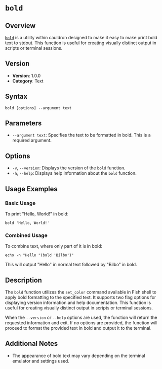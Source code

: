# `bold`

## Overview

[`bold`](../../text/bold.fish) is a utility within cauldron designed to make it easy to make print bold text to stdout. This function is useful for creating visually distinct output in scripts or terminal sessions.

## Version

- **Version**: 1.0.0
- **Category**: Text

## Syntax

```shell
bold [options] --argument text
```

## Parameters

- `--argument text`: Specifies the text to be formatted in bold. This is a required argument.

## Options

- `-v`, `--version`: Displays the version of the `bold` function.
- `-h`, `--help`: Displays help information about the `bold` function.

## Usage Examples

### Basic Usage

To print "Hello, World!" in bold:

```shell
bold 'Hello, World!'
```

### Combined Usage

To combine text, where only part of it is in bold:

```shell
echo -n "Hello "(bold 'Bilbo')"
```

This will output "Hello" in normal text followed by "Bilbo" in bold.

## Description

The `bold` function utilizes the `set_color` command available in Fish shell to apply bold formatting to the specified text. It supports two flag options for displaying version information and help documentation. This function is useful for creating visually distinct output in scripts or terminal sessions.

When the `--version` or `--help` options are used, the function will return the requested information and exit. If no options are provided, the function will proceed to format the provided text in bold and output it to the terminal.

## Additional Notes

- The appearance of bold text may vary depending on the terminal emulator and settings used.
